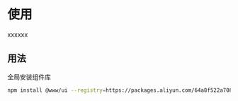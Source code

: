 # 使用

xxxxxx

## 用法

全局安装组件库

```bash
npm install @www/ui --registry=https://packages.aliyun.com/64a8f522a708906d745acea8/npm/hy-web/`
```
